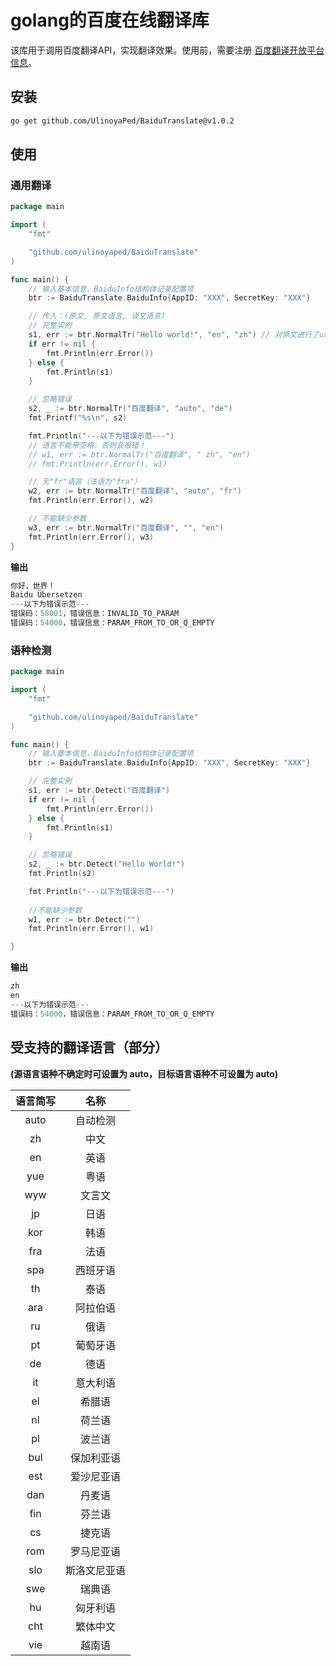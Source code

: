 # golang的百度在线翻译库

该库用于调用百度翻译API，实现翻译效果。使用前，需要注册 [百度翻译开放平台信息](http://api.fanyi.baidu.com/api/trans/product/index)。

## 安装

```bash
go get github.com/UlinoyaPed/BaiduTranslate@v1.0.2
```

## 使用

### 通用翻译

```go
package main

import (
	"fmt"

	"github.com/ulinoyaped/BaiduTranslate"
)

func main() {
	// 输入基本信息，BaiduInfo结构体记录配置项
	btr := BaiduTranslate.BaiduInfo{AppID: "XXX", SecretKey: "XXX"}

	// 传入：(原文, 原文语言, 译文语言)
	// 完整实例
	s1, err := btr.NormalTr("Hello world!", "en", "zh") // 对原文进行了url encode，原文可带空格
	if err != nil {
		fmt.Println(err.Error())
	} else {
		fmt.Println(s1)
	}

	// 忽略错误
	s2, _ := btr.NormalTr("百度翻译", "auto", "de")
	fmt.Printf("%s\n", s2)

	fmt.Println("---以下为错误示范---")
	// 语言不能带空格，否则会报错！
	// w1, err := btr.NormalTr("百度翻译", " zh", "en")
	// fmt.Println(err.Error(), w1)

	// 无"fr"语言（法语为"fra"）
	w2, err := btr.NormalTr("百度翻译", "auto", "fr")
	fmt.Println(err.Error(), w2)

	// 不能缺少参数
	w3, err := btr.NormalTr("百度翻译", "", "en")
	fmt.Println(err.Error(), w3)
}

```

**输出**

```go
你好，世界！
Baidu Übersetzen
---以下为错误示范---
错误码：58001，错误信息：INVALID_TO_PARAM 
错误码：54000，错误信息：PARAM_FROM_TO_OR_Q_EMPTY 
```

### 语种检测

```go
package main

import (
	"fmt"

	"github.com/ulinoyaped/BaiduTranslate"
)

func main() {
	// 输入基本信息，BaiduInfo结构体记录配置项
	btr := BaiduTranslate.BaiduInfo{AppID: "XXX", SecretKey: "XXX"}

	// 完整实例
	s1, err := btr.Detect("百度翻译")
	if err != nil {
		fmt.Println(err.Error())
	} else {
		fmt.Println(s1)
	}

	// 忽略错误
	s2, _ := btr.Detect("Hello World!")
	fmt.Println(s2)

	fmt.Println("---以下为错误示范---")
	
	//不能缺少参数
	w1, err := btr.Detect("")
	fmt.Println(err.Error(), w1)

}

```

**输出**

```go
zh
en
---以下为错误示范---
错误码：54000，错误信息：PARAM_FROM_TO_OR_Q_EMPTY
```

## 受支持的翻译语言（部分）

 **(源语言语种不确定时可设置为 auto，目标语言语种不可设置为 auto)**

| 语言简写 |     名称     |
| :------: | :----------: |
|   auto   |   自动检测   |
|    zh    |     中文     |
|    en    |     英语     |
|   yue    |     粤语     |
|   wyw    |    文言文    |
|    jp    |     日语     |
|   kor    |     韩语     |
|   fra    |     法语     |
|   spa    |   西班牙语   |
|    th    |     泰语     |
|   ara    |   阿拉伯语   |
|    ru    |     俄语     |
|    pt    |   葡萄牙语   |
|    de    |     德语     |
|    it    |   意大利语   |
|    el    |    希腊语    |
|    nl    |    荷兰语    |
|    pl    |    波兰语    |
|   bul    |  保加利亚语  |
|   est    |  爱沙尼亚语  |
|   dan    |    丹麦语    |
|   fin    |    芬兰语    |
|    cs    |    捷克语    |
|   rom    |  罗马尼亚语  |
|   slo    | 斯洛文尼亚语 |
|   swe    |    瑞典语    |
|    hu    |   匈牙利语   |
|   cht    |   繁体中文   |
|   vie    |    越南语    |

